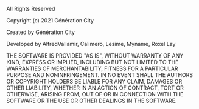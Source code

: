 All Rights Reserved

Copyright (c) 2021 Génération City

Created by Génération City

Developed by AlfredVallamir, Calimero, Lesime, Myname, Roxel Lay

THE SOFTWARE IS PROVIDED "AS IS", WITHOUT WARRANTY OF ANY KIND, EXPRESS OR
IMPLIED, INCLUDING BUT NOT LIMITED TO THE WARRANTIES OF MERCHANTABILITY,
FITNESS FOR A PARTICULAR PURPOSE AND NONINFRINGEMENT. IN NO EVENT SHALL THE
AUTHORS OR COPYRIGHT HOLDERS BE LIABLE FOR ANY CLAIM, DAMAGES OR OTHER
LIABILITY, WHETHER IN AN ACTION OF CONTRACT, TORT OR OTHERWISE, ARISING FROM,
OUT OF OR IN CONNECTION WITH THE SOFTWARE OR THE USE OR OTHER DEALINGS IN
THE SOFTWARE.